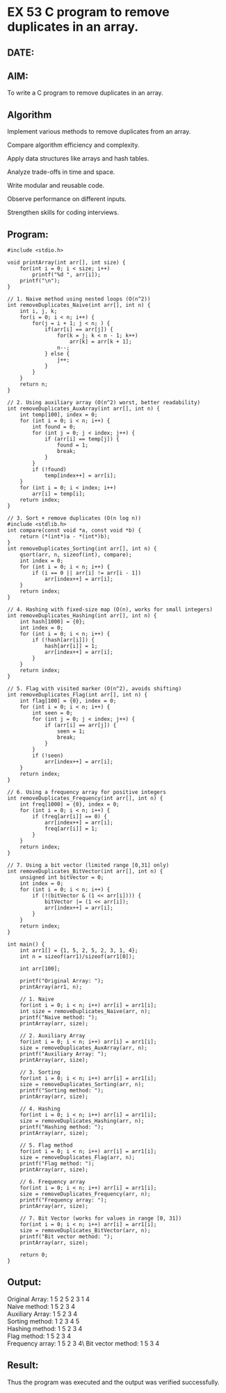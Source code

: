 # EX 53 C program to remove duplicates in an array.
## DATE:
## AIM:
To write a C program to remove duplicates in an array.

## Algorithm
Implement various methods to remove duplicates from an array.

Compare algorithm efficiency and complexity.

Apply data structures like arrays and hash tables.

Analyze trade-offs in time and space.

Write modular and reusable code.

Observe performance on different inputs.

Strengthen skills for coding interviews.

## Program:
```
#include <stdio.h>

void printArray(int arr[], int size) {
    for(int i = 0; i < size; i++)
        printf("%d ", arr[i]);
    printf("\n");
}

// 1. Naive method using nested loops (O(n^2))
int removeDuplicates_Naive(int arr[], int n) {
    int i, j, k;
    for(i = 0; i < n; i++) {
        for(j = i + 1; j < n; ) {
            if(arr[i] == arr[j]) {
                for(k = j; k < n - 1; k++)
                    arr[k] = arr[k + 1];
                n--;
            } else {
                j++;
            }
        }
    }
    return n;
}

// 2. Using auxiliary array (O(n^2) worst, better readability)
int removeDuplicates_AuxArray(int arr[], int n) {
    int temp[100], index = 0;
    for (int i = 0; i < n; i++) {
        int found = 0;
        for (int j = 0; j < index; j++) {
            if (arr[i] == temp[j]) {
                found = 1;
                break;
            }
        }
        if (!found)
            temp[index++] = arr[i];
    }
    for (int i = 0; i < index; i++)
        arr[i] = temp[i];
    return index;
}

// 3. Sort + remove duplicates (O(n log n))
#include <stdlib.h>
int compare(const void *a, const void *b) {
    return (*(int*)a - *(int*)b);
}
int removeDuplicates_Sorting(int arr[], int n) {
    qsort(arr, n, sizeof(int), compare);
    int index = 0;
    for (int i = 0; i < n; i++) {
        if (i == 0 || arr[i] != arr[i - 1])
            arr[index++] = arr[i];
    }
    return index;
}

// 4. Hashing with fixed-size map (O(n), works for small integers)
int removeDuplicates_Hashing(int arr[], int n) {
    int hash[1000] = {0};
    int index = 0;
    for (int i = 0; i < n; i++) {
        if (!hash[arr[i]]) {
            hash[arr[i]] = 1;
            arr[index++] = arr[i];
        }
    }
    return index;
}

// 5. Flag with visited marker (O(n^2), avoids shifting)
int removeDuplicates_Flag(int arr[], int n) {
    int flag[100] = {0}, index = 0;
    for (int i = 0; i < n; i++) {
        int seen = 0;
        for (int j = 0; j < index; j++) {
            if (arr[i] == arr[j]) {
                seen = 1;
                break;
            }
        }
        if (!seen)
            arr[index++] = arr[i];
    }
    return index;
}

// 6. Using a frequency array for positive integers
int removeDuplicates_Frequency(int arr[], int n) {
    int freq[1000] = {0}, index = 0;
    for (int i = 0; i < n; i++) {
        if (freq[arr[i]] == 0) {
            arr[index++] = arr[i];
            freq[arr[i]] = 1;
        }
    }
    return index;
}

// 7. Using a bit vector (limited range [0,31] only)
int removeDuplicates_BitVector(int arr[], int n) {
    unsigned int bitVector = 0;
    int index = 0;
    for (int i = 0; i < n; i++) {
        if (!(bitVector & (1 << arr[i]))) {
            bitVector |= (1 << arr[i]);
            arr[index++] = arr[i];
        }
    }
    return index;
}

int main() {
    int arr1[] = {1, 5, 2, 5, 2, 3, 1, 4};
    int n = sizeof(arr1)/sizeof(arr1[0]);

    int arr[100];

    printf("Original Array: ");
    printArray(arr1, n);

    // 1. Naive
    for(int i = 0; i < n; i++) arr[i] = arr1[i];
    int size = removeDuplicates_Naive(arr, n);
    printf("Naive method: ");
    printArray(arr, size);

    // 2. Auxiliary Array
    for(int i = 0; i < n; i++) arr[i] = arr1[i];
    size = removeDuplicates_AuxArray(arr, n);
    printf("Auxiliary Array: ");
    printArray(arr, size);

    // 3. Sorting
    for(int i = 0; i < n; i++) arr[i] = arr1[i];
    size = removeDuplicates_Sorting(arr, n);
    printf("Sorting method: ");
    printArray(arr, size);

    // 4. Hashing
    for(int i = 0; i < n; i++) arr[i] = arr1[i];
    size = removeDuplicates_Hashing(arr, n);
    printf("Hashing method: ");
    printArray(arr, size);

    // 5. Flag method
    for(int i = 0; i < n; i++) arr[i] = arr1[i];
    size = removeDuplicates_Flag(arr, n);
    printf("Flag method: ");
    printArray(arr, size);

    // 6. Frequency array
    for(int i = 0; i < n; i++) arr[i] = arr1[i];
    size = removeDuplicates_Frequency(arr, n);
    printf("Frequency array: ");
    printArray(arr, size);

    // 7. Bit Vector (works for values in range [0, 31])
    for(int i = 0; i < n; i++) arr[i] = arr1[i];
    size = removeDuplicates_BitVector(arr, n);
    printf("Bit vector method: ");
    printArray(arr, size);

    return 0;
}

```

## Output:
Original Array: 1 5 2 5 2 3 1 4 \
Naive method: 1 5 2 3 4 \
Auxiliary Array: 1 5 2 3 4 \
Sorting method: 1 2 3 4 5 \
Hashing method: 1 5 2 3 4 \
Flag method: 1 5 2 3 4 \
Frequency array: 1 5 2 3 4\ 
Bit vector method: 1 5 3 4 



## Result:
Thus the program was executed and the output was verified successfully.
